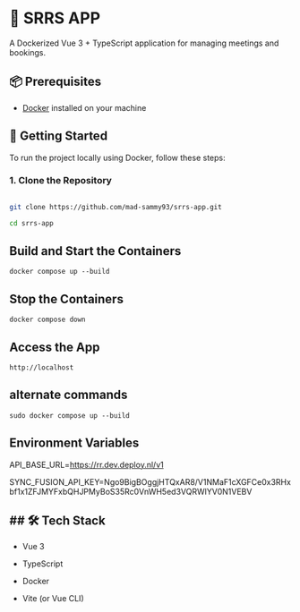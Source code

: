 # 🚀 SRRS APP

  

A Dockerized Vue 3 + TypeScript application for managing meetings and bookings.

  

## 📦 Prerequisites

  

- [Docker](https://www.docker.com/) installed on your machine

  

## 🐳 Getting Started

  

To run the project locally using Docker, follow these steps:

  

### 1. Clone the Repository

  

```bash

git clone https://github.com/mad-sammy93/srrs-app.git

cd srrs-app

```

## Build and Start the Containers
  
`docker compose up --build`


## Stop the Containers

`docker compose down`


## Access the App

`http://localhost`


## alternate commands

`sudo docker compose up --build`


## Environment Variables


API_BASE_URL=https://rr.dev.deploy.nl/v1

SYNC_FUSION_API_KEY=Ngo9BigBOggjHTQxAR8/V1NMaF1cXGFCe0x3RHxbf1x1ZFJMYFxbQHJPMyBoS35Rc0VnWH5ed3VQRWlYV0N1VEBV

## ## 🛠 Tech Stack

- Vue 3

- TypeScript    
- Docker

- Vite (or Vue CLI)